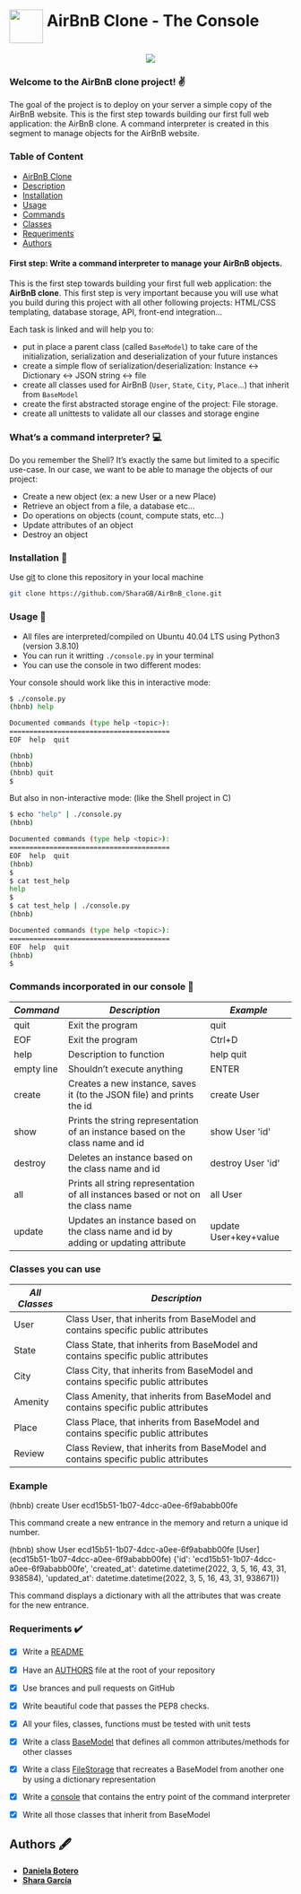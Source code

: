 # <a href="url"><img src="https://user-images.githubusercontent.com/90220978/156864431-985232c6-a0b3-42b6-85f9-f66b5932ebad.png" align="middle" width="60" height="60"></a> AirBnB Clone - The Console

<div id='id-section1'/>
<p align="center">
  <img src="https://i.imgur.com/ogbfW3k.png">
</p>

<h3>Welcome to the AirBnB clone project! ✌️ </h3>

The goal of the project is to deploy on your server a simple copy of the AirBnB website. This is the first step towards building our first full web application: the AirBnB clone. A command interpreter is created in this segment to manage objects for the AirBnB website.

### Table of Content

- [AirBnB Clone](#id-section1)
- [Description](#id-section2)
- [Installation](#id-section3)
- [Usage](#id-section4)
- [Commands](#id-section5)
- [Classes](#id-section6)
- [Requeriments](#id-section7)
- [Authors](#id-section8)

<div id='id-section2'/>
<h4>First step: Write a command interpreter to manage your AirBnB objects.</h4>

<p>This is the first step towards building your first full web application: the <strong>AirBnB clone</strong>.
This first step is very important because you will use what you build during this project with all other following projects: HTML/CSS templating, database storage, API, front-end integration… </p>

<p>Each task is linked and will help you to:</p>

<ul>
<li>put in place a parent class (called <code>BaseModel</code>) to take care of the initialization, serialization and deserialization of your future instances</li>
<li>create a simple flow of serialization/deserialization: Instance &lt;-&gt; Dictionary &lt;-&gt; JSON string &lt;-&gt; file</li>
<li>create all classes used for AirBnB (<code>User</code>, <code>State</code>, <code>City</code>, <code>Place</code>…) that inherit from <code>BaseModel</code></li>
<li>create the first abstracted storage engine of the project: File storage. </li>
<li>create all unittests to validate all our classes and storage engine</li>
</ul>

<h3> What’s a command interpreter? 💻</h3>
<p>Do you remember the Shell? It’s exactly the same but limited to a specific use-case. In our case, we want to be able to manage the objects of our project:</p>

<ul>
<li>Create a new object (ex: a new User or a new Place)</li>
<li>Retrieve an object from a file, a database etc…</li>
<li>Do operations on objects (count, compute stats, etc…)</li>
<li>Update attributes of an object</li>
<li>Destroy an object</li>
</ul>

<div id='id-section3'/>

### Installation 🔧

Use [git](https://docs.github.com/en/repositories/creating-and-managing-repositories/cloning-a-repository) to clone this repository in your local machine

```bash
git clone https://github.com/SharaGB/AirBnB_clone.git
```

<div id='id-section4'/>

### Usage 👾
* All files are interpreted/compiled on Ubuntu 40.04 LTS using Python3 (version 3.8.10)
* You can run it writting <code>./console.py</code> in your terminal
* You can use the console in two different modes:

Your console should work like this in interactive mode:

```bash
$ ./console.py
(hbnb) help

Documented commands (type help <topic>):
========================================
EOF  help  quit

(hbnb) 
(hbnb) 
(hbnb) quit
$
```

But also in non-interactive mode: (like the Shell project in C)
```bash
$ echo "help" | ./console.py
(hbnb)

Documented commands (type help <topic>):
========================================
EOF  help  quit
(hbnb) 
$
$ cat test_help
help
$
$ cat test_help | ./console.py
(hbnb)

Documented commands (type help <topic>):
========================================
EOF  help  quit
(hbnb) 
$
```

<div id='id-section5'/>

### Commands incorporated in our console 🐚

|   *Command*   |                                                *Description*                                                 |       *Example*       |
| ------------- | ------------------------------------------------------------------------------------------------------------ | --------------------  |
|     quit      |                                               Exit the program                                               |         quit          |
|     EOF       |                                               Exit the program                                               |        Ctrl+D         |
|     help      |                                            Description to function                                           |       help quit       |
|  empty line   |                                           Shouldn’t execute anything                                         |         ENTER         |
|    create     |                    Creates a new instance, saves it (to the JSON file) and prints the id                     |      create User      |
|     show      |                  Prints the string representation of an instance based on the class name and id              |     show User 'id'    |
|    destroy    |                               Deletes an instance based on the class name and id                             |   destroy User 'id'   |
|      all      |                 Prints all string representation of all instances based or not on the class name             |       all User        |
|    update     |                 Updates an instance based on the class name and id by adding or updating attribute           | update User+key+value |

<div id='id-section6'/>

### Classes you can use

|   *All Classes*   |                                   *Description*                                       |
| ----------------- |  ------------------------------------------------------------------------------------ |
|       User        |   Class User, that inherits from BaseModel and contains specific public attributes    |
|       State       |   Class State, that inherits from BaseModel and contains specific public attributes   |
|       City        |   Class City, that inherits from BaseModel and contains specific public attributes    |
|       Amenity     |   Class Amenity, that inherits from BaseModel and contains specific public attributes |
|       Place       |   Class Place, that inherits from BaseModel and contains specific public attributes   |
|       Review      |   Class Review, that inherits from BaseModel and contains specific public attributes  |


<div id='id-section7'/>

### Example

(hbnb) create User
ecd15b51-1b07-4dcc-a0ee-6f9ababb00fe

This command create a new entrance in the memory and return a unique id number.

(hbnb) show User ecd15b51-1b07-4dcc-a0ee-6f9ababb00fe
\[User\] (ecd15b51-1b07-4dcc-a0ee-6f9ababb00fe) {'id': 'ecd15b51-1b07-4dcc-a0ee-6f9ababb00fe', 'created_at': datetime.datetime(2022, 3, 5, 16, 43, 31, 938584), 'updated_at': datetime.datetime(2022, 3, 5, 16, 43, 31, 938671)}

This command displays a dictionary with all the attributes that was create for the new entrance.

<div id='id-section8'/>

### Requeriments ✔️

- [x] Write a [README]()
- [x] Have an [AUTHORS](https://github.com/SharaGB/AirBnB_clone/blob/main/AUTHORS) file at the root of your repository
- [x] Use brances and pull requests on GitHub
- [x] Write beautiful code that passes the PEP8 checks.
- [x] All your files, classes, functions must be tested with unit tests
- [x] Write a class [BaseModel](https://github.com/SharaGB/AirBnB_clone/blob/main/models/base_model.py) that defines all common attributes/methods for other classes
- [x] Write a class [FileStorage](https://github.com/SharaGB/AirBnB_clone/blob/main/models/engine/file_storage.py) that recreates a BaseModel from another one by using a dictionary representation
- [x] Write a [console](https://github.com/SharaGB/AirBnB_clone/blob/main/console.py) that contains the entry point of the command interpreter
- [x] Write all those classes that inherit from BaseModel


<div id='id-section8'/>

## Authors 🖋️

* [__Daniela Botero__](https://github.com/DaboRestrepo)
* [__Shara García__](https://github.com/SharaGB)
